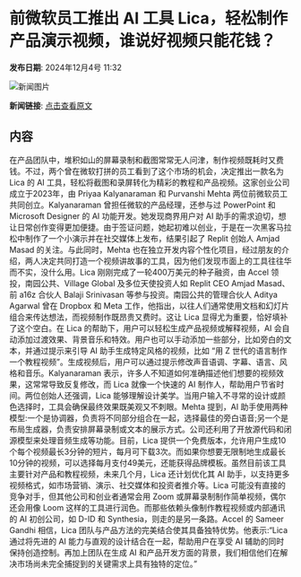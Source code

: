# 前微软员工推出 AI 工具 Lica，轻松制作产品演示视频，谁说好视频只能花钱？

**发布日期**: 2024年12月4号 11:32

![新闻图片](https://pic.chinaz.com/picmap/thumb/202005221436112883_1.jpg)

**新闻链接**: [点击查看原文](https://www.aibase.com/zh/news/13685)

## 内容

在产品团队中，堆积如山的屏幕录制和截图常常无人问津，制作视频既耗时又费钱。不过，两个曾在微软打拼的员工看到了这个市场的机会，决定推出一款名为 Lica 的 AI 工具，轻松将截图和录屏转化为精彩的教程和产品视频。这家创业公司成立于2023年，由 Priyaa Kalyanaraman 和 Purvanshi Mehta 两位前微软员工共同创立。Kalyanaraman 曾担任微软的产品经理，还参与过 PowerPoint 和 Microsoft Designer 的 AI 功能开发。她发现商界用户对 AI 助手的需求迫切，想让日常创作变得更加便捷。由于签证问题，她起初难以创业，于是在一次黑客马拉松中制作了一个小演示并在社交媒体上发布，结果引起了 Replit 创始人 Amjad Masad 的关注。与此同时，Mehta 也在独立开发内容个性化项目，经过朋友的介绍，两人决定共同打造一个视频讲故事的工具，因为他们发现市面上的工具往往华而不实，没什么用。Lica 刚刚完成了一轮400万美元的种子融资，由 Accel 领投，南园公共、Village Global 及多位天使投资人如 Replit CEO Amjad Masad、前 a16z 合伙人 Balaji Srinivasan 等参与投资。南园公共的管理合伙人 Aditya Agarwal 曾在 Dropbox 和 Meta 工作，他指出，以往人们通常使用文档和幻灯片组合来传达想法，而视频制作既昂贵又费时。这让 Lica 显得尤为重要，恰好填补了这个空白。在 Lica 的帮助下，用户可以轻松生成产品视频或解释视频，AI 会自动添加过渡效果、背景音乐和特效。用户也可以手动添加一些部分，比如旁白的文本，并通过提示来引导 AI 助手生成特定风格的视频，比如 “用 Z 世代的语言制作一个教程视频”。生成视频后，用户可以通过提示修改声音语调、字幕、语言、风格和音乐。Kalyanaraman 表示，许多人不知道如何准确描述他们想要的视频效果，这常常导致反复修改，而 Lica 就像一个快速的 AI 制作人，帮助用户节省时间。两位创始人还强调，Lica 能够理解设计美学。当用户输入不寻常的设计或颜色选择时，工具会确保最终效果既美观又不刺眼。Mehta 提到，AI 助手使用两种模型:一个是协调器，负责将不同部分组合在一起，选择最佳的旁白语音;另一个是布局生成器，负责安排屏幕录制或文本的展示方式。公司还利用了开放源代码和闭源模型来处理音频生成等功能。目前，Lica 提供一个免费版本，允许用户生成10个每个视频最长3分钟的短片，每月可下载3次。而如果你想要无限制地生成最长10分钟的视频，可以选择每月支付49美元，还能获得品牌模板。虽然目前该工具主要针对产品和教程视频，未来几个月，Lica 还计划优化其 AI 助手，以支持更多视频格式，如市场营销、演示、社交媒体和投资者推介等。Lica 可能没有直接的竞争对手，但其他公司和创业者通常会用 Zoom 或屏幕录制制作简单视频，偶尔还会用像 Loom 这样的工具进行润色。而那些依赖头像制作教程视频或内部通讯的 AI 初创公司，如 D-ID 和 Synthesia，则走的是另一条路。Accel 的 Sameer Gandhi 相信，Lica 团队与产品方法的完美结合使其具备独特优势。他表示:“Lica 通过将先进的 AI 能力与直观的设计结合在一起，帮助用户在享受 AI 辅助的同时保持创造控制。再加上团队在生成 AI 和产品开发方面的背景，我们相信他们在解决市场尚未完全捕捉到的关键需求上具有独特的定位。”
